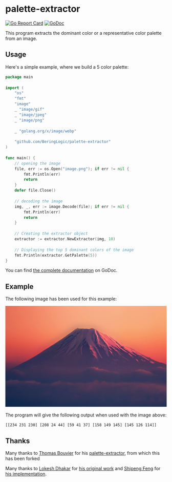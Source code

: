 palette-extractor
=================
[![Go Report Card](https://goreportcard.com/badge/github.com/BeringLogic/palette-extractor)](https://goreportcard.com/report/BeringLogic/palette-extractor)
[![GoDoc](https://godoc.org/github.com/BeringLogic/palette-extractor?status.svg)](https://godoc.org/github.com/BeringLogic/palette-extractor)

This program extracts the dominant color or a representative color palette from an image.

## Usage

Here's a simple example, where we build a 5 color palette:

```go
package main

import (
    "os"
	"fmt"
    "image"
    _ "image/gif"
    _ "image/jpeg"
    _ "image/png"

    _ "golang.org/x/image/webp"

	"github.com/BeringLogic/palette-extractor"
)

func main() {
    // opening the image
    file, err := os.Open("image.png"); if err != nil {
        fmt.Println(err)
        return
    }
    defer file.Close()

    // decoding the image
    img, _, err := image.Decode(file); if err != nil {
        fmt.Println(err)
        return
    }

	// Creating the extractor object
	extractor := extractor.NewExtractor(img, 10)

	// Displaying the top 5 dominant colors of the image
	fmt.Println(extractor.GetPalette(5))
}
```

You can find [the complete documentation](https://godoc.org/github.com/BeringLogic/palette-extractor) on GoDoc.

## Example

The following image has been used for this example:

![Example](image.png)

The program will give the following output when used with the image above:

```
[[234 231 230] [208 24 44] [59 41 37] [158 149 145] [145 126 114]]
```

## Thanks

Many thanks to [Thomas Bouvier](https://github.com/thomas-bouvier) for his [palette-extractor](https://github.com/thomas-bouvier/palette-extractor), from which this has been forked

Many thanks to [Lokesh Dhakar](https://github.com/lokesh) for [his original work](https://github.com/lokesh/color-thief/) and [Shipeng Feng](https://github.com/fengsp) for [his implementation](https://github.com/fengsp/color-thief-py).
